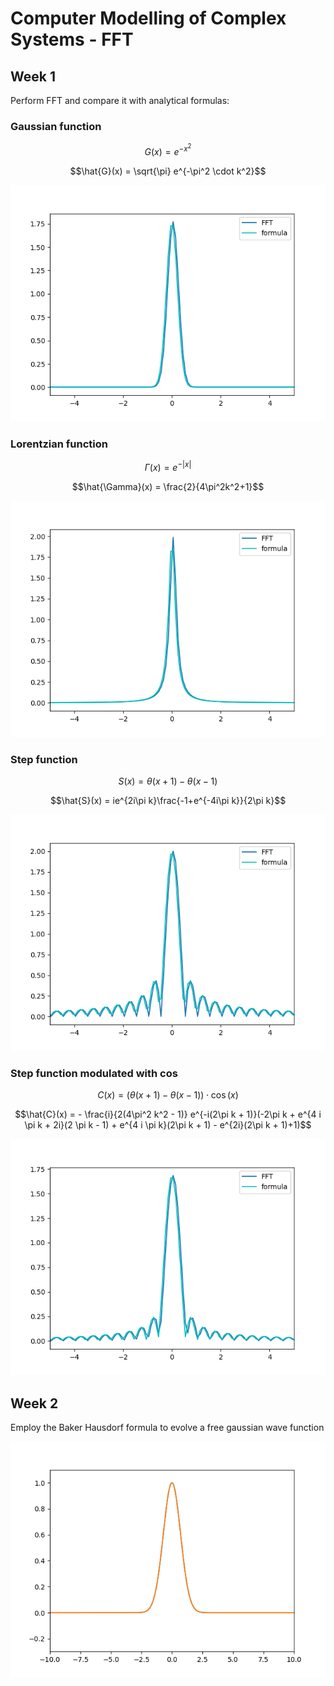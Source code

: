 # Computer Modelling of Complex Systems - FFT

## Week 1

Perform FFT and compare it with analytical formulas:

### Gaussian function

$$G(x) = e^{-x^2}$$

$$\hat{G}(x) = \sqrt{\pi} e^{-\pi^2 \cdot k^2}$$

![](figures/gauss.png)

### Lorentzian function

$$ \Gamma(x) = e^{-|x|} $$

$$\hat{\Gamma}(x) = \frac{2}{4\pi^2k^2+1}$$

![](figures/lorentz.png)

### Step function

$$ S(x) = \theta(x+1) - \theta(x-1) $$

$$\hat{S}(x) = ie^{2i\pi k}\frac{-1+e^{-4i\pi k}}{2\pi k}$$

![](figures/step.png)

### Step function modulated with cos

$$ C(x) = (\theta(x+1) - \theta(x-1))\cdot \cos(x) $$

$$\hat{C}(x) = - \frac{i}{2(4\pi^2 k^2 - 1)} e^{-i(2\pi k + 1)}(-2\pi k + e^{4 i \pi k + 2i}(2 \pi k - 1) + e^{4 i \pi k}(2\pi k + 1) - e^{2i}(2\pi k + 1)+1)$$

![](figures/conv.png)

## Week 2

Employ the Baker Hausdorf formula to evolve a free gaussian wave function

![](figures/splitstep.gif)